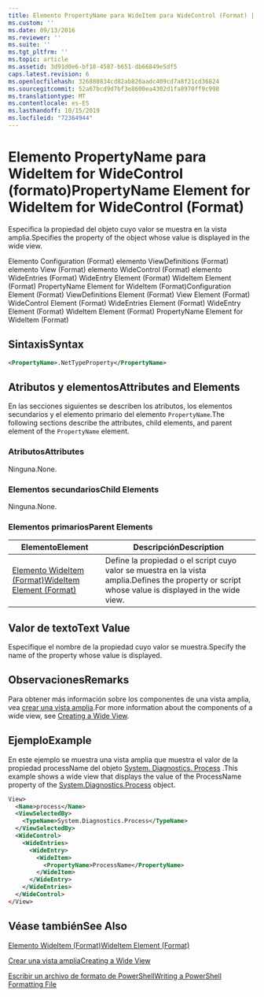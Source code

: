```yaml
---
title: Elemento PropertyName para WideItem para WideControl (Format) | Microsoft Docs
ms.custom: ''
ms.date: 09/13/2016
ms.reviewer: ''
ms.suite: ''
ms.tgt_pltfrm: ''
ms.topic: article
ms.assetid: 3d91d0e6-bf18-4587-b651-db66849e5df5
caps.latest.revision: 6
ms.openlocfilehash: 326880834cd82ab826aadc409cd7a8f21cd36824
ms.sourcegitcommit: 52a67bcd9d7bf3e8600ea4302d1fa8970ff9c998
ms.translationtype: MT
ms.contentlocale: es-ES
ms.lasthandoff: 10/15/2019
ms.locfileid: "72364944"
---
```

# <a name="propertyname-element-for-wideitem-for-widecontrol-format"></a><span data-ttu-id="68b0e-102">Elemento PropertyName para WideItem for WideControl (formato)</span><span class="sxs-lookup"><span data-stu-id="68b0e-102">PropertyName Element for WideItem for WideControl (Format)</span></span>

<span data-ttu-id="68b0e-103">Especifica la propiedad del objeto cuyo valor se muestra en la vista amplia.</span><span class="sxs-lookup"><span data-stu-id="68b0e-103">Specifies the property of the object whose value is displayed in the wide view.</span></span>

<span data-ttu-id="68b0e-104">Elemento Configuration (Format) elemento ViewDefinitions (Format) elemento View (Format) elemento WideControl (Format) elemento WideEntries (Format) WideEntry Element (Format) WideItem Element (Format) PropertyName Element for WideItem (Format)</span><span class="sxs-lookup"><span data-stu-id="68b0e-104">Configuration Element (Format) ViewDefinitions Element (Format) View Element (Format) WideControl Element (Format) WideEntries Element (Format) WideEntry Element (Format) WideItem Element (Format) PropertyName Element for WideItem (Format)</span></span>

## <a name="syntax"></a><span data-ttu-id="68b0e-105">Sintaxis</span><span class="sxs-lookup"><span data-stu-id="68b0e-105">Syntax</span></span>

```xml
<PropertyName>.NetTypeProperty</PropertyName>
```

## <a name="attributes-and-elements"></a><span data-ttu-id="68b0e-106">Atributos y elementos</span><span class="sxs-lookup"><span data-stu-id="68b0e-106">Attributes and Elements</span></span>

<span data-ttu-id="68b0e-107">En las secciones siguientes se describen los atributos, los elementos secundarios y el elemento primario del elemento `PropertyName`.</span><span class="sxs-lookup"><span data-stu-id="68b0e-107">The following sections describe the attributes, child elements, and parent element of the `PropertyName` element.</span></span>

### <a name="attributes"></a><span data-ttu-id="68b0e-108">Atributos</span><span class="sxs-lookup"><span data-stu-id="68b0e-108">Attributes</span></span>

<span data-ttu-id="68b0e-109">Ninguna.</span><span class="sxs-lookup"><span data-stu-id="68b0e-109">None.</span></span>

### <a name="child-elements"></a><span data-ttu-id="68b0e-110">Elementos secundarios</span><span class="sxs-lookup"><span data-stu-id="68b0e-110">Child Elements</span></span>

<span data-ttu-id="68b0e-111">Ninguna.</span><span class="sxs-lookup"><span data-stu-id="68b0e-111">None.</span></span>

### <a name="parent-elements"></a><span data-ttu-id="68b0e-112">Elementos primarios</span><span class="sxs-lookup"><span data-stu-id="68b0e-112">Parent Elements</span></span>

|<span data-ttu-id="68b0e-113">Elemento</span><span class="sxs-lookup"><span data-stu-id="68b0e-113">Element</span></span>|<span data-ttu-id="68b0e-114">Descripción</span><span class="sxs-lookup"><span data-stu-id="68b0e-114">Description</span></span>|
|-------------|-----------------|
|[<span data-ttu-id="68b0e-115">Elemento WideItem (Format)</span><span class="sxs-lookup"><span data-stu-id="68b0e-115">WideItem Element (Format)</span></span>](./wideitem-element-for-widecontrol-format.md)|<span data-ttu-id="68b0e-116">Define la propiedad o el script cuyo valor se muestra en la vista amplia.</span><span class="sxs-lookup"><span data-stu-id="68b0e-116">Defines the property or script whose value is displayed in the wide view.</span></span>|

## <a name="text-value"></a><span data-ttu-id="68b0e-117">Valor de texto</span><span class="sxs-lookup"><span data-stu-id="68b0e-117">Text Value</span></span>

<span data-ttu-id="68b0e-118">Especifique el nombre de la propiedad cuyo valor se muestra.</span><span class="sxs-lookup"><span data-stu-id="68b0e-118">Specify the name of the property whose value is displayed.</span></span>

## <a name="remarks"></a><span data-ttu-id="68b0e-119">Observaciones</span><span class="sxs-lookup"><span data-stu-id="68b0e-119">Remarks</span></span>

<span data-ttu-id="68b0e-120">Para obtener más información sobre los componentes de una vista amplia, vea [crear una vista amplia](./creating-a-wide-view.md).</span><span class="sxs-lookup"><span data-stu-id="68b0e-120">For more information about the components of a wide view, see [Creating a Wide View](./creating-a-wide-view.md).</span></span>

## <a name="example"></a><span data-ttu-id="68b0e-121">Ejemplo</span><span class="sxs-lookup"><span data-stu-id="68b0e-121">Example</span></span>

<span data-ttu-id="68b0e-122">En este ejemplo se muestra una vista amplia que muestra el valor de la propiedad processName del objeto [System. Diagnostics. Process](/dotnet/api/System.Diagnostics.Process) .</span><span class="sxs-lookup"><span data-stu-id="68b0e-122">This example shows a wide view that displays the value of the ProcessName property of the [System.Diagnostics.Process](/dotnet/api/System.Diagnostics.Process) object.</span></span>

```xml
View>
  <Name>process</Name>
  <ViewSelectedBy>
    <TypeName>System.Diagnostics.Process</TypeName>
  </ViewSelectedBy>
  <WideControl>
    <WideEntries>
      <WideEntry>
        <WideItem>
          <PropertyName>ProcessName</PropertyName>
        </WideItem>
      </WideEntry>
    </WideEntries>
  </WideControl>
</View>

```

## <a name="see-also"></a><span data-ttu-id="68b0e-123">Véase también</span><span class="sxs-lookup"><span data-stu-id="68b0e-123">See Also</span></span>

[<span data-ttu-id="68b0e-124">Elemento WideItem (Format)</span><span class="sxs-lookup"><span data-stu-id="68b0e-124">WideItem Element (Format)</span></span>](./wideitem-element-for-widecontrol-format.md)

[<span data-ttu-id="68b0e-125">Crear una vista amplia</span><span class="sxs-lookup"><span data-stu-id="68b0e-125">Creating a Wide View</span></span>](./creating-a-wide-view.md)

[<span data-ttu-id="68b0e-126">Escribir un archivo de formato de PowerShell</span><span class="sxs-lookup"><span data-stu-id="68b0e-126">Writing a PowerShell Formatting File</span></span>](./writing-a-powershell-formatting-file.md)
